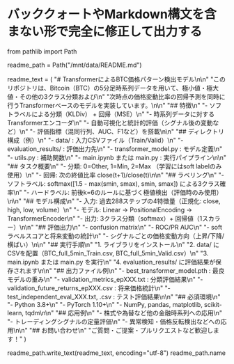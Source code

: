 # バッククォートやMarkdown構文を含まない形で完全に修正して出力する
from pathlib import Path

readme_path = Path("/mnt/data/README.md")

readme_text = (
"# TransformerによるBTC価格パターン検出モデル\n\n"
"このリポジトリは、Bitcoin（BTC）の5分足時系列データを用いて、極小値・極大値・その他の3クラス分類および\n"
"次時点の価格変動比率の回帰予測を同時に行うTransformerベースのモデルを実装しています。\n\n"
"## 特徴\n"
"- ソフトラベルによる分類（KLDiv） + 回帰（MSE）\n"
"- 時系列データに対するTransformerエンコーダ\n"
"- 自動可視化と統計的評価（シグナル後の変動など）\n"
"- 評価指標（混同行列、AUC、F1など）を搭載\n\n"
"## ディレクトリ構成（例）\n"
"- data/ : 入力CSVファイル（Train/Valid）\n"
"- evaluation_results/ : 評価出力先\n"
"- transformer_model.py : モデル定義\n"
"- utils.py : 補助関数\n"
"- main.ipynb または main.py : 実行パイプライン\n\n"
"## タスク概要\n"
"- 分類: 0=Other, 1=Min, 2=Max （学習にはsoft labelのみ使用）\n"
"- 回帰: 次の終値比率 close(t+1)/close(t)\n\n"
"## ラベリング\n"
"- ソフトラベル: softmax([1.5 - max(smin, smax), smin, smax]) による3クラス確率\n"
"- ハードラベル: 前後k=6のルールに基づく極値検出（評価時のみ使用）\n\n"
"## モデル構成\n"
"- 入力: 過去288ステップの4特徴量（正規化: close, high, low, volume）\n"
"- モデル: Linear → PositionalEncoding → TransformerEncoder\n"
"- 出力: 3クラス分類（softmax）+ 回帰値（1スカラー）\n\n"
"## 評価出力\n"
"- confusion matrix\n"
"- ROC/PR AUC\n"
"- softラベルスコアと将来変動の統計\n"
"- シグナルごとの価格変動方向（上昇/下降/横ばい）\n\n"
"## 実行手順\n"
"1. ライブラリをインストール\n"
"2. data/ にCSVを配置（BTC_full_5min_Train.csv, BTC_full_5min_Valid.csv）\n"
"3. main.ipynb または main.py を実行\n"
"4. evaluation_results/ に評価結果が保存されます\n\n"
"## 出力ファイル例\n"
"- best_transformer_model.pth : 最良モデルの重み\n"
"- validation_metrics_epXXX.txt : 分類評価結果\n"
"- validation_future_returns_epXXX.csv : 将来価格統計\n"
"- test_independent_eval_XXX.txt, .csv : テスト評価結果\n\n"
"## 必須環境\n"
"- Python 3.8+\n"
"- PyTorch 1.10+\n"
"- NumPy, pandas, matplotlib, scikit-learn, tqdm\n\n"
"## 応用例\n"
"- 株式や為替など他の金融時系列への応用\n"
"- トレーディングシグナルの定量評価\n"
"- 異常検知・価格反転検出などへの応用\n\n"
"## お問い合わせ\n"
"ご質問・ご提案・プルリクエストなど歓迎します！"
)

readme_path.write_text(readme_text, encoding="utf-8")
readme_path.name
